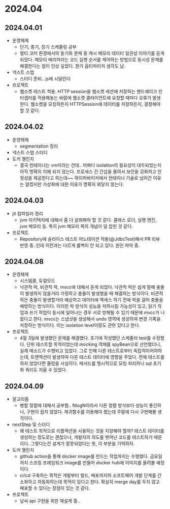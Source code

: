 # 2024.04
## 2024.04.01
- 운영체제
  - 단기, 중기, 장기 스케줄링 공부
  - 멀티 코어 환경에서의 동기화 문제 중 캐시 메모리 데이터 일관성 이야기를 듣게 되었다. 메모리 배리어라는 코드 실행 순서를 제어하는 방법으로 동시성 문제를 해결한다는 점이 인상 깊었다. 뭔가 옵티마이저 생각도 남.
- 넥스트 스텝
  - 스터디 준비.. js에 시달린다
- 프로젝트
  - 웹소켓 테스트 적용. HTTP session을 웹소켓 세션에 저장하는 핸드쉐이크 인터셉터를 적용해놓는 바람에 웹소켓 클라이언트에 요청할 때마다 오류가 발생한다. 웹소켓을 모킹하든지 HTTPSession에 데이터를 저장하든지, 결정해야 할 것 같다.
## 2024.04.02
- 운영체제
  - segmentation 정리
- 넥스트 스텝 스터디
- 도커 챌린지
  - 결국 컨테이너는 vm이라는 건데.. 어쩌다 isolation의 필요성이 대두되었는지 아직 명확히 이해 되지 않는다. 프로세스 간 간섭을 줄여서 보안을 강화하고 안정성을 제공한다고 하는데~~ 하이퍼바이저에서 컨테이너 기술로 넘어간 이유는 알겠지만 가상화에 대한 이유가 명확히 와닿지 않는다.

## 2024.04.03
- jit 컴파일러 정리
  - jvm 아키텍처에 대해서 좀 더 살펴봐야 할 것 같다. 클래스 로더, 실행 엔진, jvm 메모리 등. 특히 jvm 메모리 쪽의 개념이 덜 잡힌 것 같다.
- 프로젝트
  - Repository에 슬라이스 테스트 어노테이션 적용(@JdbcTest)해서 PR 리뷰 반영 중..인데 이전과는 다르게 롤백이 안 되고 있다. 원인 파악 중.

## 2024.04.08
- 운영체제
  - 시스템콜, 듀얼모드
  - 낙관적 락, 비관적 락, mvcc에 대해서 듣게 되었다. 낙관적 락은 쉽게 말해 충돌이 발생하지 않을거라 가정하고 충돌이 발생했을 때 해결하는 방식이다. 비관적 락은 충돌이 발생할거라 예상하고 데이터에 액세스 하기 전에 락을 걸어 충돌을 예방하는 방식이다. 이러한 락 방식이 성능을 저하시킬 가능성이 있고, 읽기 작업과 쓰기 작업이 동시에 일어나는 경우 서로 방해될 수 있기 때문에 mvcc가 나왔다고 한다. mvcc는 스냅샷을 생성해서 undo 영역에 생성하여 변경 기록을 저장하는 방식이다. 이는 isolation level이랑도 관련 있다고 한다.
- 프로젝트
  - 4월 3일에 발생했던 문제를 해결했다. 초기에 작성했던 스케줄러 test를 수정했다. 단위 테스트할 목적이었는데 mocking 객체를 spyBean으로 선언했더니, 실제 메소드가 수행되고 있었다. 그로 인해 다른 테스트로부터 독립적이어야하는데, 트랜잭션이 발생하여 다른 테스트 데이터에 영향을 주었다. 전체 테스트를 하지 않았다면 몰랐을 사실이다. 메서드를 명시적으로 모킹 처리하니 sql 초기화 쿼리도 지울 수 있었다.

## 2024.04.09
- 알고리즘
  - 병합 정렬에 대해서 공부함.. NlogN이라서 다른 정렬 방식보다 성능이 좋긴하나, 구현이 쉽지 않았다. 재귀함수를 이용해야 했는데 주말에 다시 구현해볼 생각이다.
- nextStep 및 스터디
  - 왜 테스트 목적으로 리플렉션을 사용하는 것을 지양해야 할까? 테스트 데이터를 생성하는 정도로는 괜찮으나, 개발자의 의도를 벗어난 코드를 테스트하기 때문이다. 그렇다는건 설게가 잘못되었다는 뜻, 이 부분을 기억하자.
- 도커 챌린지
  - github action을 통해 docker image를 만드는 작업까지는 수행했다. 금요일까지 스프링 프레임워크 image를 만들어 docker hub에 이미지를 올려볼 예정이다.
  - ci/cd 구축하는 목적은 개발부터 빌드, 배포까지의 소프트웨어 개발 단계를 간소화하고 자동화하는데 목적이 있다고 한다. 확실히 merge day를 두지 않고 배포할 수 있다는 장점이 있는 것 같다.
- 프로젝트
  - 날씨 api 구현을 위한 재설계 중..

